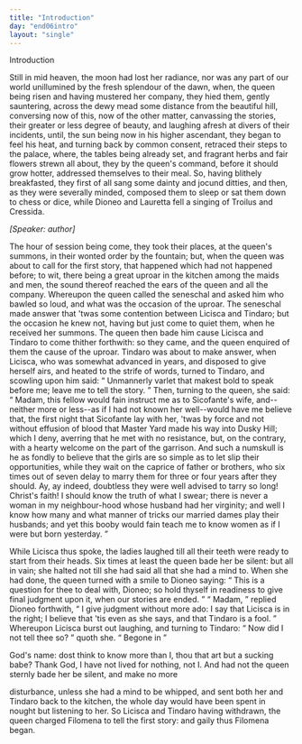```yaml
---
title: "Introduction"
day: "end06intro"
layout: "single"
---
```

<html>
 <head>
 </head>
 <body>
  <div id="d06intro" type="introduction" who="author">
   <head>
    Introduction
   </head>
   <p>
    <milestone id="p06980002"/>
    <!--(sc)-->
    Still
    <!--(/sc)-->
    in mid heaven, the moon had lost her radiance, nor was any
part of our world unillumined by the fresh splendour of the dawn, when, the queen being
risen and having mustered her company, they hied them, gently sauntering, across the dewy
mead some distance from the beautiful hill, conversing now of this, now of the other
matter, canvassing the stories, their greater or less degree of beauty, and laughing
afresh at divers of their incidents, until, the sun being now in his higher ascendant,
they began to feel his heat, and turning back by common consent, retraced their steps to
the palace,
    <milestone id="p06980003"/>
    where, the tables being already set, and fragrant herbs and fair
flowers
strewn all about, they by the queen's command, before it should grow hotter, addressed
themselves to their meal. So, having blithely
breakfasted, they first of all sang some dainty and jocund ditties, and
then, as they were severally minded, composed them to sleep or sat them down to chess or
dice, while Dioneo and Lauretta fell a singing of Troilus and Cressida.
   </p>
   <p>
    <i>
     [Speaker: author]
    </i>
   </p>
   <p>
    <milestone id="p06980004"/>
    The hour of session being come, they took their places, at the queen's summons, in
their wonted order by the fountain; but, when the queen was about to call for the first
story, that happened which had not happened before; to wit, there being a great uproar in
the
kitchen among the maids and men, the sound thereof reached the ears of the queen and all
the company.
    <milestone id="p06980005"/>
    Whereupon the queen called the seneschal and asked him who bawled
so loud, and what was the occasion of the uproar. The seneschal made answer that
    <pb n="72"/>
    'twas some contention between Licisca and Tindaro; but the occasion he knew not,
having but just come to quiet them, when he received her summons.
    <milestone id="p06980006"/>
    The queen
then bade him cause Licisca and Tindaro to come thither forthwith: so they came, and the
queen enquired of them the cause of the uproar.
    <milestone id="p06980007"/>
    Tindaro was about to make
answer, when Licisca, who was somewhat advanced in years, and disposed to give herself
airs, and heated to the strife of words, turned to Tindaro,
and scowling upon him said:
    <q direct="unspecified">
     Unmannerly varlet that makest bold to speak before me;
leave me to tell the story.
    </q>
    Then, turning to the queen, she said:
    <milestone id="p06980008"/>
    <q direct="unspecified">
     Madam, this
fellow would fain instruct me as to Sicofante's wife, and--neither more or less--as if I
had not known her well--would have me believe that, the first night that Sicofante lay
with her, 'twas by force and not without effusion of blood that Master Yard made his way
into Dusky Hill; which I deny, averring that he met with no resistance, but, on the
contrary, with a hearty welcome on the part of the garrison.
     <milestone id="p06980009"/>
     And such a
numskull is he as fondly to believe that the girls are so simple as to let slip their
opportunities, while they wait on the caprice of father or brothers, who six times out of
	seven delay to marry them for three or four years after they should.
     <milestone id="p06980010"/>
     Ay, ay indeed,
doubtless they were well advised to tarry so long! Christ's faith! I should know the truth
of what I swear; there is never a woman in my neighbour-hood whose husband had her
virginity; and well I know how many and what manner of tricks our married dames play their
husbands; and yet this booby would fain teach me to know women as if I were but born
yesterday.
    </q>
   </p>
   <p>
    <milestone id="p06980011"/>
    While Licisca thus spoke, the ladies laughed till all their teeth were ready to start
from their heads. Six times at least the queen bade her be silent: but all in vain; she
      halted not till she had said all that she had a mind to.
    <milestone id="p06980012"/>
    When she had done, the queen
turned with a smile to Dioneo saying:
    <q direct="unspecified">
     This is a question for thee to deal with, Dioneo;
so hold thyself in readiness to give final judgment upon it, when our stories are
ended.
    </q>
    <milestone id="p06980013"/>
    <q direct="unspecified">
     Madam,
    </q>
    replied Dioneo forthwith,
    <q direct="unspecified">
     I give judgment without
more ado: I say that Licisca is in the right; I believe that 'tis even as she says, and
that Tindaro is a fool.
    </q>
    <milestone id="p06980014"/>
    Whereupon Licisca burst out laughing, and turning
to Tindaro:
    <q direct="unspecified">
     Now did I not tell thee so?
    </q>
    quoth she.
    <q direct="unspecified">
     Begone in

God's name: dost think to know more than I, thou that art but a
     <pb n="73"/>
     sucking babe?
Thank God, I have not lived for nothing, not I.
    </q>
    <milestone id="p06980015"/>
    And had not the queen sternly bade her be silent, and make no more

disturbance, unless she had a mind to be whipped, and sent both her and Tindaro back to
the kitchen, the whole day would have been spent in nought but listening to
her.
    <milestone id="p06980016"/>
    So Licisca and Tindaro having withdrawn, the queen charged Filomena to
tell the first story: and gaily thus Filomena began.
   </p>
  </div>
 </body>
</html>